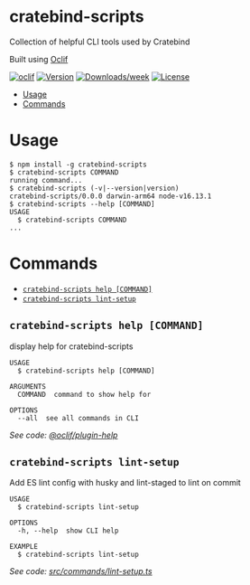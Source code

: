 cratebind-scripts
=================

Collection of helpful CLI tools used by Cratebind

Built using [Oclif](https://github.com/oclif/oclif)

[![oclif](https://img.shields.io/badge/cli-oclif-brightgreen.svg)](https://oclif.io)
[![Version](https://img.shields.io/npm/v/cratebind-scripts.svg)](https://npmjs.org/package/cratebind-scripts)
[![Downloads/week](https://img.shields.io/npm/dw/cratebind-scripts.svg)](https://npmjs.org/package/cratebind-scripts)
[![License](https://img.shields.io/npm/l/cratebind-scripts.svg)](https://github.com/matt-cratebind/cratebind-scripts/blob/master/package.json)

<!-- toc -->
* [Usage](#usage)
* [Commands](#commands)
<!-- tocstop -->
# Usage
<!-- usage -->
```sh-session
$ npm install -g cratebind-scripts
$ cratebind-scripts COMMAND
running command...
$ cratebind-scripts (-v|--version|version)
cratebind-scripts/0.0.0 darwin-arm64 node-v16.13.1
$ cratebind-scripts --help [COMMAND]
USAGE
  $ cratebind-scripts COMMAND
...
```
<!-- usagestop -->
# Commands
<!-- commands -->
* [`cratebind-scripts help [COMMAND]`](#cratebind-scripts-help-command)
* [`cratebind-scripts lint-setup`](#cratebind-scripts-lint-setup)

## `cratebind-scripts help [COMMAND]`

display help for cratebind-scripts

```
USAGE
  $ cratebind-scripts help [COMMAND]

ARGUMENTS
  COMMAND  command to show help for

OPTIONS
  --all  see all commands in CLI
```

_See code: [@oclif/plugin-help](https://github.com/oclif/plugin-help/blob/v3.2.2/src/commands/help.ts)_

## `cratebind-scripts lint-setup`

Add ES lint config with husky and lint-staged to lint on commit

```
USAGE
  $ cratebind-scripts lint-setup

OPTIONS
  -h, --help  show CLI help

EXAMPLE
  $ cratebind-scripts lint-setup
```

_See code: [src/commands/lint-setup.ts](https://github.com/matt-cratebind/cratebind-scripts/blob/v0.0.0/src/commands/lint-setup.ts)_
<!-- commandsstop -->
